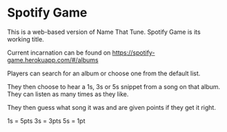 # Spotify Game  

This is a web-based version of Name That Tune. Spotify Game is its working title.  

Current incarnation can be found on https://spotify-game.herokuapp.com/#/albums  

Players can search for an album or choose one from the default list. 

They then choose to hear a 1s, 3s or 5s snippet from a song on that album. They can listen as many times as they like.  

They then guess what song it was and are given points if they get it right.  

1s = 5pts
3s = 3pts
5s = 1pt




